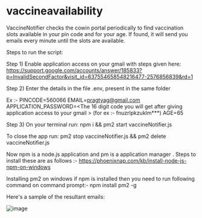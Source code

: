 # vaccineavailability

VaccineNotifier checks the cowin portal periodically to find vaccination slots available in your pin code and for your age. If found, it will send you emails every minute until the slots are available.

Steps to run the script:

Step 1) Enable application access on your gmail with steps given here: https://support.google.com/accounts/answer/185833?p=InvalidSecondFactor&visit_id=637554658548216477-2576856839&rd=1

Step 2) Enter the details in the file .env, present in the same folder

Ex :- 
PINCODE=560066
EMAIL=pragtyag@gmail.com
APPLICATION_PASSWORD=<The 16 digit code you will get after giving application access to your gmail >     (for ex :- fnuzrlpkzuklm***)
AGE=65

Step 3) On your terminal run: npm i && pm2 start vaccineNotifier.js

To close the app run: pm2 stop vaccineNotifier.js && pm2 delete vaccineNotifier.js

Now npm is a node.js application and pm is a application manager . Steps to install these are as follows :- 
https://phoenixnap.com/kb/install-node-js-npm-on-windows

Installing pm2 on windows 
if npm is installed then you need to run following command on command prompt:- npm install pm2 -g 

Here's a sample of the resultant emails: 

![image](https://user-images.githubusercontent.com/83806389/117409063-60a95a80-af2e-11eb-818c-658191a55163.png)

